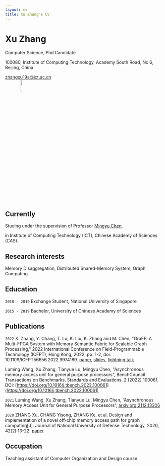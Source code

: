 ```yaml
---
layout: cv
title: Xu Zhang's CV
---
```

# Xu Zhang

Computer Science, Phd Candidate

100080, Institute of Computing Technology, Academy South Road, No.6, Beijing, China


<div id="webaddress">
<a href="zhangxu19s@ict.ac.cn">zhangxu19s@ict.ac.cn</a>
</div>

<div id="selfi">
<img src="selfi.jpg" style="
    width: 10%;
    position: relative;
    left: 10%;
">
</div>


## Currently

Studing under the supervision of Professor <a href="http://asg.ict.ac.cn/cmy/">Mingyu Chen</a>, 

in Institute of Computing Technology (ICT), Chinese Academy of Sciences (CAS).


## Research interests

Memory Disaggregation, Distributed Shared-Memory System, Graph Computing


## Education

`2018 - 2019`
Exchange Student, National University of Singapore

`2015 - 2019`
Bachelor, University of Chinese Academy of Sciences


## Publications

`2022`
X. Zhang, Y. Chang, T. Lu, K. Liu, K. Zhang and M. Chen, "GraFF: A Multi-FPGA System with Memory Semantic Fabric for Scalable Graph Processing," 2022 International Conference on Field-Programmable Technology (ICFPT), Hong Kong, 2022, pp. 1-2, doi: 10.1109/ICFPT56656.2022.9974189. [paper](https://ieeexplore.ieee.org/document/9974189), [slides](Graff/FPT22_presentation.pdf), [lightning talk](https://www.bilibili.com/video/BV1eM411u788/)

Luming Wang, Xu Zhang, Tianyue Lu, Mingyu Chen, "Asynchronous memory access unit for general purpose processors", BenchCouncil Transactions on Benchmarks, Standards and Evaluations, 2 (2022) 100061, DOI: [https://doi.org/10.1016/j.tbench.2022.100061](https://doi.org/10.1016/j.tbench.2022.100061)

`2021`
Luming Wang, Xu Zhang, Tianyue Lu, Mingyu Chen, ”Asynchronous Memory Access Unit for General Purpose Processors”, [arxiv.org:2112.13306](https://arxiv.org/abs/2112.13306)

`2020`
ZHANG Xu, CHANG Yisong, ZHANG Ke, et al. Design and implementation of a novel off-chip memory access path for graph computing[J]. Journal of National University of Defense Technology, 2020, 42(2):13-22. [paper](http://journal.nudt.edu.cn/gfkjdxxb/ch/reader/view_abstract.aspx?file_no=202002002&flag=1)

## Occupation

Teaching assistant of Computer Organization and Design course



<!-- ### Footer

Last updated: Mar 2023 -->


